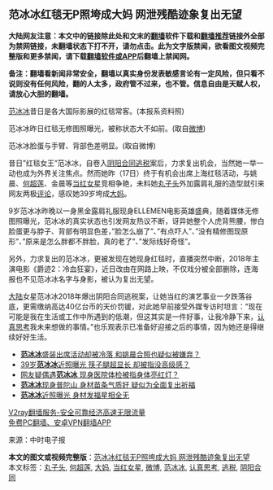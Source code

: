 <h2>范冰冰红毯无P照垮成大妈 网泄残酷迹象复出无望</h2> <p class="notice"><b>大陆网友注意：本文中的链接除此处和文末的<a href="https://github.com/bannedbook/fanqiang" >翻墙</a>软件下载和<a href="https://github.com/killgcd/justmysocks/blob/master/README.md">翻墙推荐</a>链接外全部为禁网链接，未翻墙状态下打不开，请勿点击。此为文字版禁闻，欲看图文视频完整版和更多禁闻，请下载<a href="https://github.com/bannedbook/fanqiang">翻墙软件或APP</a>后翻墙上禁闻网。</p><p>备注：翻墙看新闻非常安全，翻墙以真实身份发表敏感言论有一定风险，但只看不说则没有任何风险，翻的人太多，政府管不过来，也不管。信息自由是天赋人权，请放心大胆的翻墙。</b></p>  <div class="entry"> <p id="conimg"></p> <p><a href="https://www.bannedbook.org/bnews/tag/%e8%8c%83%e5%86%b0%e5%86%b0/" class="st_tag internal_tag" rel="tag" title="标签 范冰冰 下的日志">范冰冰</a>昔日是各大国际影展的红毯常客。(本报系资料照)</p> <p></p>  <p>范冰冰昨日红毯无修图照曝光，被称状态大不如前。(取自<a href="https://www.bannedbook.org/bnews/tag/%e5%be%ae%e5%8d%9a/" class="st_tag internal_tag" rel="tag" title="标签 微博 下的日志">微博</a>)</p> <p></p> <p>范冰冰脸蛋与手臂、背部色差明显。(取自微博)</p>  <p>昔日&#8221;红毯女王&#8221;范冰冰，自卷入<a href="https://www.bannedbook.org/bnews/tag/%E9%98%B4%E9%98%B3%E5%90%88%E5%90%8C/" class="st_tag internal_tag" rel="tag" title="标签 阴阳合同 下的日志">阴阳合同</a><a href="https://www.bannedbook.org/bnews/tag/%E9%80%83%E7%A8%8E/" class="st_tag internal_tag" rel="tag" title="标签 逃税 下的日志">逃税</a>案后，力求复出机会，当然她一举一动也成为外界关注焦点。然而她昨（17日）终于有机会出席上海红毯活动，与姚晨、<a href="https://www.bannedbook.org/bnews/tag/%E4%BD%95%E8%B6%85%E8%8E%B2/" class="st_tag internal_tag" rel="tag" title="标签 何超莲 下的日志">何超莲</a>、金晨等<a href="https://www.bannedbook.org/bnews/tag/%e5%bd%93%e7%ba%a2%e5%a5%b3%e6%98%9f/" class="st_tag internal_tag" rel="tag" title="标签 当红女星 下的日志">当红女星</a>竞相争艳，未料她<a href="https://www.bannedbook.org/bnews/tag/%E4%B8%B8%E5%AD%90%E5%A4%B4/" class="st_tag internal_tag" rel="tag" title="标签 丸子头 下的日志">丸子头</a>外加露肩礼服的造型就引来网友两极<span class='wp_keywordlink_affiliate'><a href="https://www.bannedbook.org/bnews/comments/" title="新闻评论" target="_blank">评论</a></span>，感叹她39岁垮成<a href="https://www.bannedbook.org/bnews/tag/%e5%a4%a7%e5%a6%88/" class="st_tag internal_tag" rel="tag" title="标签 大妈 下的日志">大妈</a>。</p> <p>9岁范冰冰昨晚以一身黑金露肩礼服现身ELLEMEN电影英雄盛典，随着媒体无修图照曝光，范冰冰的真实状态也引发网友热议不断，讶异她整个人虎背熊腰，惨白脸蛋更与脖子、背部有明显色差，&#8221;脸怎么崩了&#8221;、&#8221;有点吓人&#8221;、&#8221;没有精修图现原形&#8221;、&#8221;原来是怎么胖都不胖脸，真的老了&#8221;、&#8221;发际线好奇怪&#8221;。</p> <p>另外，力求复出的范冰冰，更被发现在她现身红毯时，直播突然中断，2018年主演电影《爵迹2：冷血狂宴》，近日改由在网路上映，不仅戏分被全部删除，连海报也不见范冰冰名字与身影，被认为复出无望。</p>  <p><span class='wp_keywordlink_affiliate'><a href="https://www.bannedbook.org/" title="大陆" target="_blank">大陆</a></span>女星范冰冰2018年爆出阴阳合同逃税案，让她当红的演艺事业一夕跌落谷底，更需缴纳高达40亿台币的天价罚锾，对此她早前接受外媒专访时坦言：&#8221;现在可能是我在生活或工作中所遇到的低潮，但这其实是一件好事，让我冷静下来，<a href="https://www.bannedbook.org/bnews/tag/%E8%AE%A4%E7%9C%9F%E6%80%9D%E8%80%83/" class="st_tag internal_tag" rel="tag" title="标签 认真思考 下的日志">认真思考</a>我未来想做的事情。&#8221;也乐观表示已准备好迎接之后的事情，因为她还是得继续好好生活。</p> <ul class='op-related-articles' title='相关阅读'> <li><a href='https://www.bannedbook.org/bnews/yule/20201119/1433231.html' target='_blank'><b>范冰冰</b>盛装出席活动却被冷落 和姚晨合照也疑似被嫌弃？</a></li> <li><a href='https://www.bannedbook.org/bnews/yule/20201117/1432217.html' target='_blank'>39岁<b>范冰冰</b>近照曝光 筷子腿超显长 却被指没高级感？</a></li> <li><a href='https://www.bannedbook.org/bnews/yule/20201114/1430657.html' target='_blank'>网友疑偶遇<b>范冰冰</b> 现身医院体检被指身体亮红灯？</a></li> <li><a href='https://www.bannedbook.org/bnews/yule/20201106/1426708.html' target='_blank'><b>范冰冰</b>现身普陀山 身材苗条气质好 疑似为全面复出祈福</a></li> <li><a href='https://www.bannedbook.org/bnews/yule/20201104/1425685.html' target='_blank'><b>范冰冰</b>近照曝光 身材发福星相全无</a></li> </ul> <p class="texttj"> <a href="https://www.bannedbook.org/forum23/topic22702.html" target="_blank">V2ray翻墙服务-安全可靠经济高速无限流量</a><br/> <a href="https://github.com/bannedbook/fanqiang/wiki/%E7%A6%81%E9%97%BB%E7%BD%91%E5%AE%89%E5%8D%93%E7%BF%BB%E5%A2%99%E6%96%B0%E9%97%BBAPP" target="_blank">免费PC翻墙、安卓VPN翻墙APP</a></p><p> 来源：中时电子报 </p><a name='sharetosocial'></a>       <div><b>本文的图文或视频完整版</b>：<a href='https://www.bannedbook.org/bnews/yule/20201119/1433515.html'>范冰冰红毯无P照垮成大妈 网泄残酷迹象复出无望</a></div>  </div><!--END ENTRY--> <div class="postfooter"> <div>本文标签：<a href="https://www.bannedbook.org/bnews/tag/%E4%B8%B8%E5%AD%90%E5%A4%B4/" rel="tag">丸子头</a>, <a href="https://www.bannedbook.org/bnews/tag/%E4%BD%95%E8%B6%85%E8%8E%B2/" rel="tag">何超莲</a>, <a href="https://www.bannedbook.org/bnews/tag/%e5%a4%a7%e5%a6%88/" rel="tag">大妈</a>, <a href="https://www.bannedbook.org/bnews/tag/%e5%bd%93%e7%ba%a2%e5%a5%b3%e6%98%9f/" rel="tag">当红女星</a>, <a href="https://www.bannedbook.org/bnews/tag/%e5%be%ae%e5%8d%9a/" rel="tag">微博</a>, <a href="https://www.bannedbook.org/bnews/tag/%e8%8c%83%e5%86%b0%e5%86%b0/" rel="tag">范冰冰</a>, <a href="https://www.bannedbook.org/bnews/tag/%E8%AE%A4%E7%9C%9F%E6%80%9D%E8%80%83/" rel="tag">认真思考</a>, <a href="https://www.bannedbook.org/bnews/tag/%E9%80%83%E7%A8%8E/" rel="tag">逃税</a>, <a href="https://www.bannedbook.org/bnews/tag/%E9%98%B4%E9%98%B3%E5%90%88%E5%90%8C/" rel="tag">阴阳合同</a></div>  </div><!--END POSTFOOTER--> 